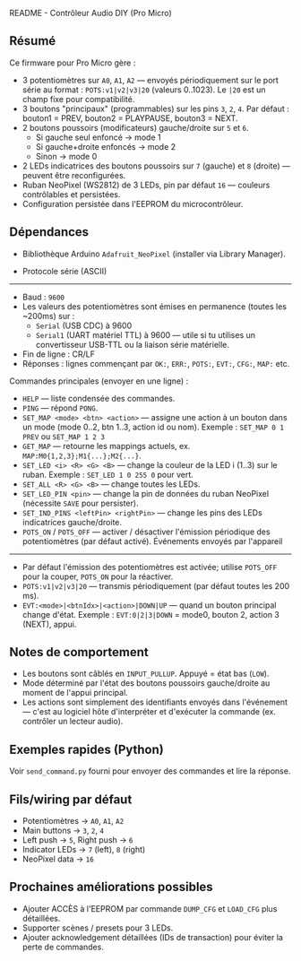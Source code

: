 README - Contrôleur Audio DIY (Pro Micro)

Résumé
------
Ce firmware pour Pro Micro gère :
- 3 potentiomètres sur `A0`, `A1`, `A2` — envoyés périodiquement sur le port série au format :
  `POTS:v1|v2|v3|20` (valeurs 0..1023). Le `|20` est un champ fixe pour compatibilité.
- 3 boutons "principaux" (programmables) sur les pins `3`, `2`, `4`.
  Par défaut : bouton1 = PREV, bouton2 = PLAYPAUSE, bouton3 = NEXT.
- 2 boutons poussoirs (modificateurs) gauche/droite sur `5` et `6`.
  - Si gauche seul enfoncé → mode 1
  - Si gauche+droite enfoncés → mode 2
  - Sinon → mode 0
- 2 LEDs indicatrices des boutons poussoirs sur `7` (gauche) et `8` (droite) — peuvent être reconfigurées.
- Ruban NeoPixel (WS2812) de 3 LEDs, pin par défaut `16` — couleurs contrôlables et persistées.
- Configuration persistée dans l'EEPROM du microcontrôleur.

Dépendances
-----------
- Bibliothèque Arduino `Adafruit_NeoPixel` (installer via Library Manager).

- Protocole série (ASCII)
- -----------------------
- Baud : `9600`
 - Les valeurs des potentiomètres sont émises en permanence (toutes les ~200ms) sur :
   - `Serial` (USB CDC) à 9600
   - `Serial1` (UART matériel TTL) à 9600 — utile si tu utilises un convertisseur USB-TTL ou la liaison série matérielle.
- Fin de ligne : CR/LF
- Réponses : lignes commençant par `OK:`, `ERR:`, `POTS:`, `EVT:`, `CFG:`, `MAP:` etc.

Commandes principales (envoyer en une ligne) :
- `HELP` — liste condensée des commandes.
- `PING` — répond `PONG`.
- `SET_MAP <mode> <btn> <action>` — assigne une action à un bouton dans un mode (mode 0..2, btn 1..3, action id ou nom).
    Exemple : `SET_MAP 0 1 PREV` ou `SET_MAP 1 2 3`
- `GET_MAP` — retourne les mappings actuels, ex. `MAP:M0{1,2,3};M1{...};M2{...}`.
- `SET_LED <i> <R> <G> <B>` — change la couleur de la LED i (1..3) sur le ruban.
    Exemple : `SET_LED 1 0 255 0` pour vert.
- `SET_ALL <R> <G> <B>` — change toutes les LEDs.
- `SET_LED_PIN <pin>` — change la pin de données du ruban NeoPixel (nécessite `SAVE` pour persister).
- `SET_IND_PINS <leftPin> <rightPin>` — change les pins des LEDs indicatrices gauche/droite.
 - `POTS_ON` / `POTS_OFF` — activer / désactiver l'émission périodique des potentiomètres (par défaut activé).
Événements envoyés par l'appareil
--------------------------------
  - Par défaut l'émission des potentiomètres est activée; utilise `POTS_OFF` pour la couper, `POTS_ON` pour la réactiver.
- `POTS:v1|v2|v3|20` — transmis périodiquement (par défaut toutes les 200 ms).
- `EVT:<mode>|<btnIdx>|<action>|DOWN|UP` — quand un bouton principal change d'état.
  Exemple : `EVT:0|2|3|DOWN` = mode0, bouton 2, action 3 (NEXT), appui.

Notes de comportement
---------------------
- Les boutons sont câblés en `INPUT_PULLUP`. Appuyé = état bas (`LOW`).
- Mode déterminé par l'état des boutons poussoirs gauche/droite au moment de l'appui principal.
- Les actions sont simplement des identifiants envoyés dans l'événement — c'est au logiciel hôte d'interpréter et d'exécuter la commande (ex. contrôler un lecteur audio).

Exemples rapides (Python)
-------------------------
Voir `send_command.py` fourni pour envoyer des commandes et lire la réponse.

Fils/wiring par défaut
----------------------
- Potentiomètres -> `A0`, `A1`, `A2`
- Main buttons -> `3`, `2`, `4`
- Left push -> `5`, Right push -> `6`
- Indicator LEDs -> `7` (left), `8` (right)
- NeoPixel data -> `16`

Prochaines améliorations possibles
---------------------------------
- Ajouter ACCÈS à l'EEPROM par commande `DUMP_CFG` et `LOAD_CFG` plus détaillées.
- Supporter scènes / presets pour 3 LEDs.
- Ajouter acknowledgement détaillées (IDs de transaction) pour éviter la perte de commandes.



















